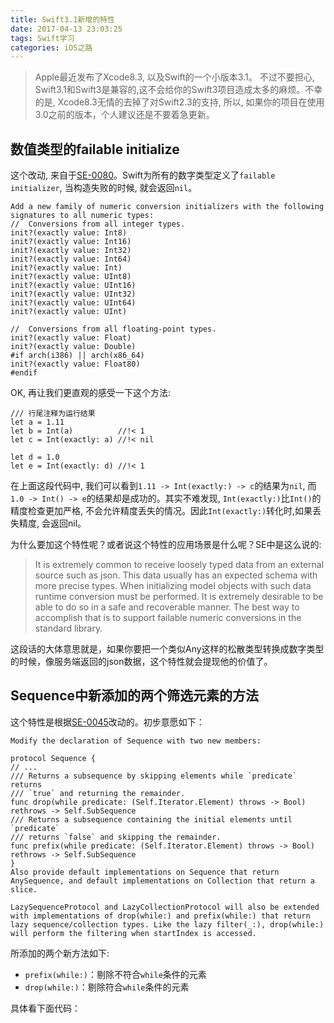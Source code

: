 ```yaml
---
title: Swift3.1新增的特性
date: 2017-04-13 23:03:25
tags: Swift学习
categories: iOS之路
---
```


> Apple最近发布了Xcode8.3, 以及Swift的一个小版本3.1。 不过不要担心, Swift3.1和Swift3是兼容的,这不会给你的Swift3项目造成太多的麻烦。不幸的是, Xcode8.3无情的去掉了对Swift2.3的支持, 所以, 如果你的项目在使用3.0之前的版本，个人建议还是不要着急更新。


## 数值类型的failable initialize

这个改动, 来自于[SE-0080](https://github.com/apple/swift-evolution/blob/master/proposals/0080-failable-numeric-initializers.md)。Swift为所有的数字类型定义了`failable initializer`, 当构造失败的时候, 就会返回`nil`。

```
Add a new family of numeric conversion initializers with the following signatures to all numeric types:
//  Conversions from all integer types.
init?(exactly value: Int8)
init?(exactly value: Int16)
init?(exactly value: Int32)
init?(exactly value: Int64)
init?(exactly value: Int)
init?(exactly value: UInt8)
init?(exactly value: UInt16)
init?(exactly value: UInt32)
init?(exactly value: UInt64)
init?(exactly value: UInt)

//  Conversions from all floating-point types.
init?(exactly value: Float)
init?(exactly value: Double)
#if arch(i386) || arch(x86_64)
init?(exactly value: Float80)
#endif
```

OK, 再让我们更直观的感受一下这个方法:

```
/// 行尾注释为运行结果
let a = 1.11
let b = Int(a)          //!< 1
let c = Int(exactly: a) //!< nil

let d = 1.0
let e = Int(exactly: d) //!< 1
```
在上面这段代码中, 我们可以看到`1.11 -> Int(exactly:) -> c`的结果为`nil`, 而`1.0 -> Int() -> e`的结果却是成功的。其实不难发现, `Int(exactly:)`比`Int()`的精度检查更加严格, 不会允许精度丢失的情况。因此`Int(exactly:)`转化时,如果丢失精度, 会返回nil。

为什么要加这个特性呢？或者说这个特性的应用场景是什么呢？SE中是这么说的:
> It is extremely common to receive loosely typed data from an external source such as json. This data usually has an expected schema with more precise types. When initializing model objects with such data runtime conversion must be performed. It is extremely desirable to be able to do so in a safe and recoverable manner. The best way to accomplish that is to support failable numeric conversions in the standard library.

这段话的大体意思就是，如果你要把一个类似Any这样的松散类型转换成数字类型的时候，像服务端返回的json数据，这个特性就会提现他的价值了。


## Sequence中新添加的两个筛选元素的方法
这个特性是根据[SE-0045](https://github.com/apple/swift-evolution/blob/master/proposals/0045-scan-takewhile-dropwhile.md)改动的。初步意愿如下：
```
Modify the declaration of Sequence with two new members:

protocol Sequence {
// ...
/// Returns a subsequence by skipping elements while `predicate` returns
/// `true` and returning the remainder.
func drop(while predicate: (Self.Iterator.Element) throws -> Bool) rethrows -> Self.SubSequence
/// Returns a subsequence containing the initial elements until `predicate`
/// returns `false` and skipping the remainder.
func prefix(while predicate: (Self.Iterator.Element) throws -> Bool) rethrows -> Self.SubSequence
}
Also provide default implementations on Sequence that return AnySequence, and default implementations on Collection that return a slice.

LazySequenceProtocol and LazyCollectionProtocol will also be extended with implementations of drop(while:) and prefix(while:) that return lazy sequence/collection types. Like the lazy filter(_:), drop(while:) will perform the filtering when startIndex is accessed.
```
所添加的两个新方法如下:
* `prefix(while:)`：剔除不符合`while`条件的元素
*  `drop(while:)`：剔除符合`while`条件的元素

具体看下面代码：
```

```
